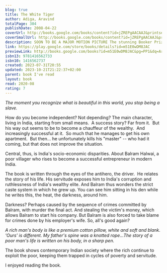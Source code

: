 ```yaml
---  
blog: true  
title: The White Tiger  
author: Adiga, Aravind  
totalPage: 304  
publishDate: 2008-04-22  
coverUrl: http://books.google.com/books/content?id=jZREPgAACAAJ&printsec=frontcover&img=1&zoom=1&source=gbs_api  
coverSmallUrl: http://books.google.com/books/content?id=jZREPgAACAAJ&printsec=frontcover&img=1&zoom=5&source=gbs_api  
description: SOON TO BE A MAJOR MOTION PICTURE The stunning Booker Prize–winning novel from the author of Amnesty and Selection Day that critics have likened to Richard Wright’s Native Son, The White Tiger follows a darkly comic Bangalore driver through the poverty and corruption of modern India’s caste society. “This is the authentic voice of the Third World, like you've never heard it before” (John Burdett, Bangkok 8). The white tiger of this novel is Balram Halwai, a poor Indian villager whose great ambition leads him to the zenith of Indian business culture, the world of the Bangalore entrepreneur. On the occasion of the president of China’s impending trip to Bangalore, Balram writes a letter to him describing his transformation and his experience as driver and servant to a wealthy Indian family, which he thinks exemplifies the contradictions and complications of Indian society. Recalling The Death of Vishnu and Bangkok 8 in ambition, scope, The White Tiger is narrative genius with a mischief and personality all its own. Amoral, irreverent, deeply endearing, and utterly contemporary, this novel is an international publishing sensation—and a startling, provocative debut.  
link: https://play.google.com/store/books/details?id=m51E0wDM8JAC  
previewLink: http://books.google.com/books?id=m51E0wDM8JAC&pg=PP1&dq=Aravind+Adiga,+The+White+Tiger&hl=&as_pt=BOOKS&cd=10&source=gbs_api  
isbn13: 9781416562733  
isbn10: 1416562737  
created: 2023-07-31T20:55  
updated: 2023-10-21T21:22:37+02:00  
parent: book I've read  
layout: book  
read: 2020-08  
rating: 7  
---  
```

  
*The moment you recognize what is beautiful in this world, you stop being a slave.*  
  
How do you become independent?  Not depending?  The main character, living in India, starting from small means.  A success story? Far from it.  But his way out seems to be to become a chauffeur of the wealthy.  And increasingly successful at it.  So much that he manages to get his own apartment.  But then... he unfortunately kills his "master" -- who had it coming, but that does not improve the situation.  
  
Central, thus, is India's socio-economic disparities.  About Balram Halwai, a poor villager who rises to become a successful entrepreneur in modern India.  
  
The book is written through the eyes of the antihero, the driver.  He relates the story of his life. His servitude exposes him to India's corruption and ruthlessness of India's wealthy elite. And Balram thus wonders the strict caste system in which he grew up.  You can see him sitting in his den while he writes this, the heat, the darkness, around him.   
  
Darkness?  Perhaps caused by the sequence of crimes committed by Balram, with murder the final act. And stealing the victim's money, which allows Balram to start his company. But Balram is also forced to take blame for crimes done by his employer's wife.  So, all's good again?  
  
*A rich man's body is like a premium cotton pillow, white and soft and blank. 'Ours' is different. My father's spine was a knotted rope...The story of a poor man's life is written on his body, in a sharp pen.*  
  
The book shows contemporary Indian society where the rich continue to exploit the poor, keeping them trapped in cycles of poverty and servitude.   
  
I enjoyed reading the book.